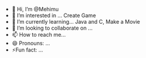- 👋 Hi, I’m @Mehimu
- 👀 I’m interested in ... Create Game
- 🌱 I’m currently learning... Java and C, Make a Movie
- 💞️ I’m looking to collaborate on ...
- 📫 How to reach me...
- 😄 Pronouns: ...
- ⚡Fun fact: ...

<!---
Mehimu/Mehimu is a ✨ special ✨ repository because its `README.md` (this file) appears on your GitHub profile.
You can click the Preview link to take a look at your changes.
--->
